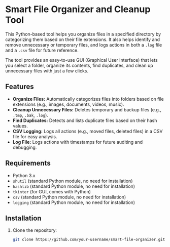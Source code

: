 # Smart File Organizer and Cleanup Tool

This Python-based tool helps you organize files in a specified directory by categorizing them based on their file extensions. It also helps identify and remove unnecessary or temporary files, and logs actions in both a `.log` file and a `.csv` file for future reference. 

The tool provides an easy-to-use GUI (Graphical User Interface) that lets you select a folder, organize its contents, find duplicates, and clean up unnecessary files with just a few clicks.

## Features

- **Organize Files:** Automatically categorizes files into folders based on file extensions (e.g., images, documents, videos, music).
- **Cleanup Unnecessary Files:** Deletes temporary and backup files (e.g., `.tmp`, `.bak`, `.log`).
- **Find Duplicates:** Detects and lists duplicate files based on their hash values.
- **CSV Logging:** Logs all actions (e.g., moved files, deleted files) in a CSV file for easy analysis.
- **Log File:** Logs actions with timestamps for future auditing and debugging.

## Requirements

- Python 3.x
- `shutil` (standard Python module, no need for installation)
- `hashlib` (standard Python module, no need for installation)
- `tkinter` (for GUI, comes with Python)
- `csv` (standard Python module, no need for installation)
- `logging` (standard Python module, no need for installation)

## Installation

1. Clone the repository:
   ```bash
   git clone https://github.com/your-username/smart-file-organizer.git
